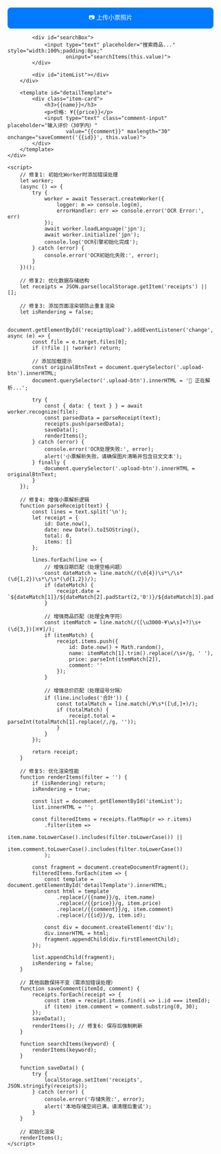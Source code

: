 <!DOCTYPE html>
<html lang="zh">
<head>
    <meta charset="UTF-8">
    <meta name="viewport" content="width=device-width, initial-scale=1.0">
    <title>智能购物记录本</title>
    <script src="https://unpkg.com/tesseract.js@4.0.2/dist/tesseract.min.js"></script>
    <style>
        /* 样式保持不变 */
        :root { font-family: -apple-system, sans-serif; }
        .container { padding: 12px; max-width: 600px; margin: 0 auto; }
        .upload-btn { background: #007AFF; color: white; padding: 12px; border-radius: 8px; text-align: center; margin: 10px 0; }
        .item-card { border: 1px solid #ddd; padding: 12px; margin: 8px 0; border-radius: 6px; }
        .comment-input { width: 100%; padding: 8px; border: 1px solid #ccc; border-radius: 4px; margin-top: 8px; }
        @media (max-width: 480px) { .container { padding: 8px; } }
    </style>
</head>
<body>
    <div class="container">
        <div id="homeView">
            <input type="file" id="receiptUpload" accept="image/*" hidden>
            <div class="upload-btn" onclick="document.getElementById('receiptUpload').click()">
                📷 上传小票照片
            </div>
            
            <div id="searchBox">
                <input type="text" placeholder="搜索商品..." style="width:100%;padding:8px;" 
                       oninput="searchItems(this.value)">
            </div>
            
            <div id="itemList"></div>
        </div>

        <template id="detailTemplate">
            <div class="item-card">
                <h3>{{name}}</h3>
                <p>价格: ¥{{price}}</p>
                <input type="text" class="comment-input" placeholder="输入评价（30字内）" 
                       value="{{comment}}" maxlength="30" onchange="saveComment('{{id}}', this.value)">
            </div>
        </template>
    </div>

    <script>
        // 修复1: 初始化Worker时添加错误处理
        let worker;
        (async () => {
            try {
                worker = await Tesseract.createWorker({
                    logger: m => console.log(m),
                    errorHandler: err => console.error('OCR Error:', err)
                });
                await worker.loadLanguage('jpn');
                await worker.initialize('jpn');
                console.log('OCR引擎初始化完成');
            } catch (error) {
                console.error('OCR初始化失败:', error);
            }
        })();

        // 修复2: 优化数据存储结构
        let receipts = JSON.parse(localStorage.getItem('receipts') || [];
        
        // 修复3: 添加页面渲染锁防止重复渲染
        let isRendering = false;

        document.getElementById('receiptUpload').addEventListener('change', async (e) => {
            const file = e.target.files[0];
            if (!file || !worker) return;
            
            // 添加加载提示
            const originalBtnText = document.querySelector('.upload-btn').innerHTML;
            document.querySelector('.upload-btn').innerHTML = '🔄 正在解析...';
            
            try {
                const { data: { text } } = await worker.recognize(file);
                const parsedData = parseReceipt(text);
                receipts.push(parsedData);
                saveData();
                renderItems();
            } catch (error) {
                console.error('OCR处理失败:', error);
                alert('小票解析失败，请确保图片清晰并包含日文文本');
            } finally {
                document.querySelector('.upload-btn').innerHTML = originalBtnText;
            }
        });

        // 修复4: 增强小票解析逻辑
        function parseReceipt(text) {
            const lines = text.split('\n');
            let receipt = {
                id: Date.now(),
                date: new Date().toISOString(),
                total: 0,
                items: []
            };

            lines.forEach(line => {
                // 增强日期匹配（处理空格问题）
                const dateMatch = line.match(/(\d{4})\s*\/\s*(\d{1,2})\s*\/\s*(\d{1,2})/);
                if (dateMatch) {
                    receipt.date = `${dateMatch[1]}/${dateMatch[2].padStart(2,'0')}/${dateMatch[3].padStart(2,'0')}`;
                }
                
                // 增强商品匹配（处理全角字符）
                const itemMatch = line.match(/([\u3000-¥\w\s]+?)\s+(\d{3,})[※¥]/);
                if (itemMatch) {
                    receipt.items.push({
                        id: Date.now() + Math.random(),
                        name: itemMatch[1].trim().replace(/\s+/g, ' '),
                        price: parseInt(itemMatch[2]),
                        comment: ''
                    });
                }
                
                // 增强总价匹配（处理逗号分隔）
                if (line.includes('合計')) {
                    const totalMatch = line.match(/¥\s*([\d,]+)/);
                    if (totalMatch) {
                        receipt.total = parseInt(totalMatch[1].replace(/,/g, ''));
                    }
                }
            });

            return receipt;
        }

        // 修复5: 优化渲染性能
        function renderItems(filter = '') {
            if (isRendering) return;
            isRendering = true;
            
            const list = document.getElementById('itemList');
            list.innerHTML = '';
            
            const filteredItems = receipts.flatMap(r => r.items)
                .filter(item => 
                    item.name.toLowerCase().includes(filter.toLowerCase()) || 
                    item.comment.toLowerCase().includes(filter.toLowerCase())
                );

            const fragment = document.createDocumentFragment();
            filteredItems.forEach(item => {
                const template = document.getElementById('detailTemplate').innerHTML;
                const html = template
                    .replace(/{{name}}/g, item.name)
                    .replace(/{{price}}/g, item.price)
                    .replace(/{{comment}}/g, item.comment)
                    .replace(/{{id}}/g, item.id);
                
                const div = document.createElement('div');
                div.innerHTML = html;
                fragment.appendChild(div.firstElementChild);
            });
            
            list.appendChild(fragment);
            isRendering = false;
        }

        // 其他函数保持不变（需添加错误处理）
        function saveComment(itemId, comment) {
            receipts.forEach(receipt => {
                const item = receipt.items.find(i => i.id === itemId);
                if (item) item.comment = comment.substring(0, 30);
            });
            saveData();
            renderItems(); // 修复6: 保存后强制刷新
        }

        function searchItems(keyword) {
            renderItems(keyword);
        }

        function saveData() {
            try {
                localStorage.setItem('receipts', JSON.stringify(receipts));
            } catch (error) {
                console.error('存储失败:', error);
                alert('本地存储空间已满，请清理后重试');
            }
        }

        // 初始化渲染
        renderItems();
    </script>
</body>
</html>
